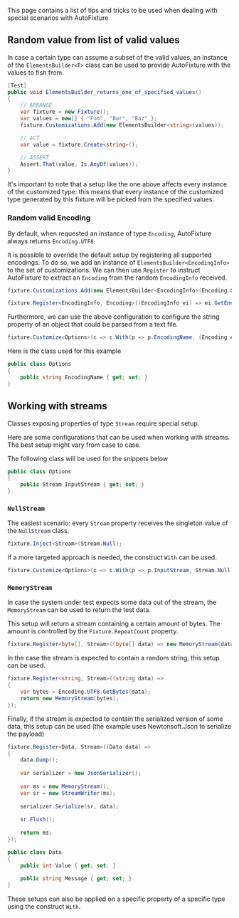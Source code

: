 This page contains a list of tips and tricks to be used when dealing with special scenarios with AutoFixture

## Random value from list of valid values

In case a certain type can assume a subset of the valid values, an instance of the `ElementsBuilder<T>` class can be used to provide AutoFixture with the values to fish from.

```csharp
[Test]
public void ElementsBuilder_returns_one_of_specified_values()
{
    // ARRANGE
    var fixture = new Fixture();
    var values = new[] { "Foo", "Bar", "Baz" };
    fixture.Customizations.Add(new ElementsBuilder<string>(values));

    // ACT
    var value = fixture.Create<string>();

    // ASSERT
    Assert.That(value, Is.AnyOf(values));
}
```

It's important to note that a setup like the one above affects every instance of the customized type: this means that every instance of the customized type generated by this fixture will be picked from the specified values.

### Random valid Encoding

By default, when requested an instance of type `Encoding`, AutoFixture always returns `Encoding.UTF8`.

It is possible to override the default setup by registering all supported encodings. To do so, we add an instance of `ElementsBuilder<EncodingInfo>` to the set of customizations. We can then use `Register` to instruct AutoFixture to extract an `Encoding` from the random `EncodingInfo` received.

```csharp
fixture.Customizations.Add(new ElementsBuilder<EncodingInfo>(Encoding.GetEncodings()));

fixture.Register<EncodingInfo, Encoding>((EncodingInfo ei) => ei.GetEncoding());
```

Furthermore, we can use the above configuration to configure the string property of an object that could be parsed from a text file.

```csharp
fixture.Customize<Options>(c => c.With(p => p.EncodingName, (Encoding encoding) => encoding.WebName));
```

Here is the class used for this example

```csharp
public class Options
{
    public string EncodingName { get; set; }
}
```

## Working with streams

Classes exposing properties of type `Stream` require special setup.

Here are some configurations that can be used when working with streams. The best setup might vary from case to case.

The following class will be used for the snippets below

```csharp
public class Options
{
    public Stream InputStream { get; set; }
}
```

### `NullStream`

The easiest scenario: every `Stream` property receives the singleton value of the `NullStream` class.

```csharp
fixture.Inject<Stream>(Stream.Null);
```

If a more targeted approach is needed, the construct `With` can be used.

```csharp
fixture.Customize<Options>(c => c.With(p => p.InputStream, Stream.Null));
```

### `MemoryStream`

In case the system under test expects some data out of the stream, the `MemoryStream` can be used to return the test data.

This setup will return a stream containing a certain amount of bytes. The amount is controlled by the `Fixture.RepeatCount` property.
```csharp
fixture.Register<byte[], Stream>((byte[] data) => new MemoryStream(data));
```

In the case the stream is expected to contain a random string, this setup can be used.

```csharp
fixture.Register<string, Stream>((string data) => 
{
    var bytes = Encoding.UTF8.GetBytes(data);
    return new MemoryStream(bytes);
});
```

Finally, if the stream is expected to contain the serialized version of some data, this setup can be used (the example uses Newtonsoft.Json to serialize the payload)

```csharp
fixture.Register<Data, Stream>((Data data) => 
{
    data.Dump();
    
    var serializer = new JsonSerializer();
    
    var ms = new MemoryStream();
    var sr = new StreamWriter(ms);
    
    serializer.Serialize(sr, data);
    
    sr.Flush();
    
    return ms;
});

public class Data
{
    public int Value { get; set; }
    
    public string Message { get; set; }
}
```

These setups can also be applied on a specific property of a specific type using the construct `With`.